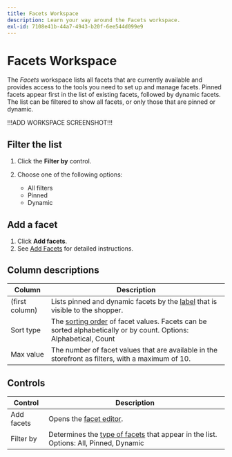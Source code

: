 ```yaml
---
title: Facets Workspace
description: Learn your way around the Facets workspace.
exl-id: 7108e41b-44a7-4943-b20f-6ee544d099e9
---
```

# Facets Workspace

The *Facets* workspace lists all facets that are currently available and provides access to the tools you need to set up and manage facets. Pinned facets appear first in the list of existing facets, followed by dynamic facets. The list can be filtered to show all facets, or only those that are pinned or dynamic.

!!!ADD WORKSPACE SCREENSHOT!!!

## Filter the list

1. Click the **Filter by** control.
1. Choose one of the following options:

   * All filters
   * Pinned
   * Dynamic

## Add a facet

1. Click **Add facets**. 
1. See [Add Facets](facets-add.md) for detailed instructions.

## Column descriptions

| Column | Description |
|--- |--- |
| (first column) | Lists pinned and dynamic facets by the [label](type.md) that is visible to the shopper. |
| Sort type | The [sorting order](type.md) of facet values. Facets can be sorted alphabetically or by count. Options: Alphabetical, Count|
| Max value | The number of facet values that are available in the storefront as filters, with a maximum of 10. |

## Controls

| Control | Description |
|--- |--- |
| Add facets| Opens the [facet editor](add.md). |
| Filter by | Determines the [type of facets](type.md) that appear in the list. Options: All, Pinned, Dynamic |
